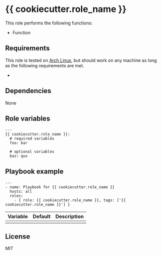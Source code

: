 # {{ cookiecutter.role_name }}

This role performs the following functions:

- Function

## Requirements

This role is tested on [Arch Linux][0], but should work on any machine as long
as the following requirements are met.

-

## Dependencies

None

## Role variables

```
---
{{ cookiecutter.role_name }}:
  # required variables
  foo: bar

  # optional variables
  baz: qux
```

## Playbook example

```
---
- name: Playbook for {{ cookiecutter.role_name }}
  hosts: all
  roles:
    - { role: {{ cookiecutter.role_name }}, tags: ['{{ cookiecutter.role_name }}'] }
```

| Variable | Default | Description |
| -------- | ------- | ----------- |
| | | |

## License

MIT

[0]: https://www.archlinux.org "Arch Linux"
